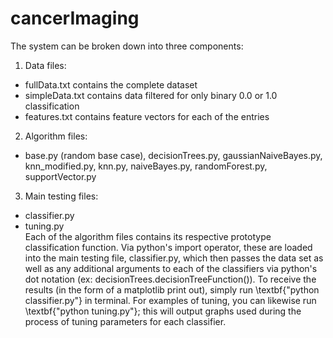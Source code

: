 # cancerImaging 
The system can be broken down into three components: <br />
1. Data files:
  * fullData.txt contains the complete dataset
  * simpleData.txt contains data filtered for only binary 0.0 or 1.0 classification
  * features.txt contains feature vectors for each of the entries
2. Algorithm files:
  * base.py (random base case), decisionTrees.py, gaussianNaiveBayes.py, knn\_modified.py, knn.py, naiveBayes.py, randomForest.py, supportVector.py
3. Main testing files:
  * classifier.py
  * tuning.py
<br /> Each of the algorithm files contains its respective prototype classification function. Via python's import operator, these are loaded into the main testing file, classifier.py, which then passes the data set as well as any additional arguments to each of the classifiers via python's dot notation (ex: decisionTrees.decisionTreeFunction()). To receive the results (in the form of a matplotlib print out), simply run \textbf{"python classifier.py"} in terminal. For examples of tuning, you can likewise run \textbf{"python tuning.py"}; this will output graphs used during the process of tuning parameters for each classifier.
